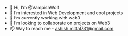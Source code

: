 - 👋 Hi, I’m @VampishWolf
- 👀 I’m interested in Web Development and cool projects
- 🌱 I’m currently working with web3
- 💞️ I’m looking to collaborate on projects on Web3
- 📫 Way to reach me  - ashish.mittal731@gmail.com

<!---
VampishWolf/VampishWolf is a ✨ special ✨ repository because its `README.md` (this file) appears on your GitHub profile.
You can click the Preview link to take a look at your changes.
--->
